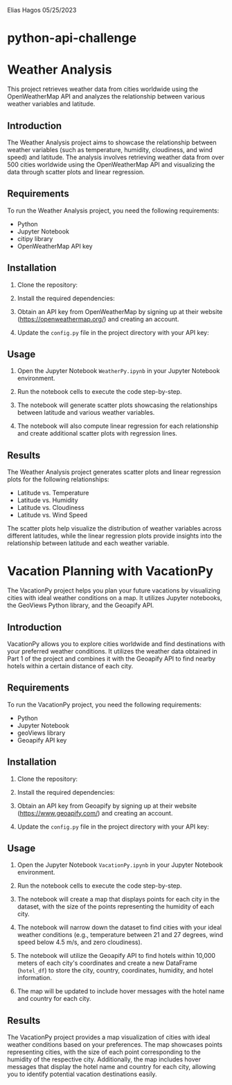 Elias Hagos
05/25/2023
# python-api-challenge
# Weather Analysis

This project retrieves weather data from cities worldwide using the OpenWeatherMap API and analyzes the relationship between various weather variables and latitude.

## Introduction
The Weather Analysis project aims to showcase the relationship between weather variables (such as temperature, humidity, cloudiness, and wind speed) and latitude. The analysis involves retrieving weather data from over 500 cities worldwide using the OpenWeatherMap API and visualizing the data through scatter plots and linear regression.

## Requirements
To run the Weather Analysis project, you need the following requirements:
- Python 
- Jupyter Notebook
- citipy library
- OpenWeatherMap API key

## Installation
1. Clone the repository:

2. Install the required dependencies:


3. Obtain an API key from OpenWeatherMap by signing up at their website (https://openweathermap.org/) and creating an account.

4. Update the `config.py` file in the project directory with your API key:


## Usage
1. Open the Jupyter Notebook `WeatherPy.ipynb` in your Jupyter Notebook environment.

2. Run the notebook cells to execute the code step-by-step.

3. The notebook will generate scatter plots showcasing the relationships between latitude and various weather variables.

4. The notebook will also compute linear regression for each relationship and create additional scatter plots with regression lines.

## Results
The Weather Analysis project generates scatter plots and linear regression plots for the following relationships:
- Latitude vs. Temperature
- Latitude vs. Humidity
- Latitude vs. Cloudiness
- Latitude vs. Wind Speed

The scatter plots help visualize the distribution of weather variables across different latitudes, while the linear regression plots provide insights into the relationship between latitude and each weather variable.
# Vacation Planning with VacationPy

The VacationPy project helps you plan your future vacations by visualizing cities with ideal weather conditions on a map. It utilizes Jupyter notebooks, the GeoViews Python library, and the Geoapify API.

## Introduction
VacationPy allows you to explore cities worldwide and find destinations with your preferred weather conditions. It utilizes the weather data obtained in Part 1 of the project and combines it with the Geoapify API to find nearby hotels within a certain distance of each city.

## Requirements
To run the VacationPy project, you need the following requirements:
- Python 
- Jupyter Notebook
- geoViews library
- Geoapify API key

## Installation
1. Clone the repository:

2. Install the required dependencies:

3. Obtain an API key from Geoapify by signing up at their website (https://www.geoapify.com/) and creating an account.

4. Update the `config.py` file in the project directory with your API key:


## Usage
1. Open the Jupyter Notebook `VacationPy.ipynb` in your Jupyter Notebook environment.

2. Run the notebook cells to execute the code step-by-step.

3. The notebook will create a map that displays points for each city in the dataset, with the size of the points representing the humidity of each city.

4. The notebook will narrow down the dataset to find cities with your ideal weather conditions (e.g., temperature between 21 and 27 degrees, wind speed below 4.5 m/s, and zero cloudiness).

5. The notebook will utilize the Geoapify API to find hotels within 10,000 meters of each city's coordinates and create a new DataFrame (`hotel_df`) to store the city, country, coordinates, humidity, and hotel information.

6. The map will be updated to include hover messages with the hotel name and country for each city.

## Results
The VacationPy project provides a map visualization of cities with ideal weather conditions based on your preferences. The map showcases points representing cities, with the size of each point corresponding to the humidity of the respective city. Additionally, the map includes hover messages that display the hotel name and country for each city, allowing you to identify potential vacation destinations easily.
